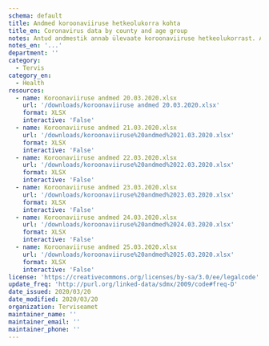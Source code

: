 ```yaml
---
schema: default
title: Andmed koroonaviiruse hetkeolukorra kohta
title_en: Coronavirus data by county and age group
notes: Antud andmestik annab ülevaate koroonaviiruse hetkeolukorrast. Andmestikud lisatakse päeva kaupa. Andmestik annab ülevaate nakatumiste kohta, sealhulgas maakonna tasemel tehtud positiivsetest ja negatiivsetest testide tulemustest, üldkokkuvõtted ning ülevaate vanuselisest jagunemisest.
notes_en: '...'
department: ''
category:
  - Tervis
category_en:
  - Health
resources:
  - name: Koroonaviiruse andmed 20.03.2020.xlsx
    url: '/downloads/koroonaviiruse andmed 20.03.2020.xlsx'
    format: XLSX
    interactive: 'False'
  - name: Koroonaviiruse andmed 21.03.2020.xlsx
    url: '/downloads/koroonaviiruse%20andmed%2021.03.2020.xlsx'
    format: XLSX
    interactive: 'False'
  - name: Koroonaviiruse andmed 22.03.2020.xlsx
    url: '/downloads/koroonaviiruse%20andmed%2022.03.2020.xlsx'
    format: XLSX
    interactive: 'False'
  - name: Koroonaviiruse andmed 23.03.2020.xlsx
    url: '/downloads/koroonaviiruse%20andmed%2023.03.2020.xlsx'
    format: XLSX
    interactive: 'False'
  - name: Koroonaviiruse andmed 24.03.2020.xlsx
    url: '/downloads/koroonaviiruse%20andmed%2024.03.2020.xlsx'
    format: XLSX
    interactive: 'False'
  - name: Koroonaviiruse andmed 25.03.2020.xlsx
    url: '/downloads/koroonaviiruse%20andmed%2025.03.2020.xlsx'
    format: XLSX
    interactive: 'False'
license: 'https://creativecommons.org/licenses/by-sa/3.0/ee/legalcode'
update_freq: 'http://purl.org/linked-data/sdmx/2009/code#freq-D'
date_issued: 2020/03/20
date_modified: 2020/03/20
organization: Terviseamet
maintainer_name: ''
maintainer_email: ''
maintainer_phone: ''
---
```

